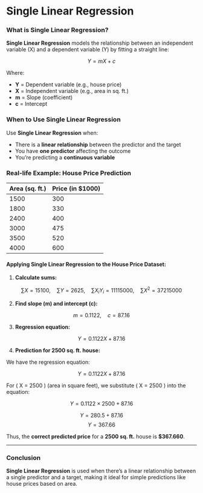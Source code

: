 # Single Linear Regression

### **What is Single Linear Regression?**

**Single Linear Regression** models the relationship between an independent variable (X) and a dependent variable (Y) by fitting a straight line:

$$
Y = mX + c
$$

Where:
- **Y** = Dependent variable (e.g., house price)
- **X** = Independent variable (e.g., area in sq. ft.)
- **m** = Slope (coefficient)
- **c** = Intercept

### **When to Use Single Linear Regression**

Use **Single Linear Regression** when:
- There is a **linear relationship** between the predictor and the target
- You have **one predictor** affecting the outcome
- You’re predicting a **continuous variable**

### **Real-life Example: House Price Prediction**

| **Area (sq. ft.)** | **Price (in $1000)** |
|--------------------|----------------------|
| 1500               | 300                  |
| 1800               | 330                  |
| 2400               | 400                  |
| 3000               | 475                  |
| 3500               | 520                  |
| 4000               | 600                  |

#### **Applying Single Linear Regression to the House Price Dataset:**

1. **Calculate sums:**

$$
\sum{X} = 15100, \quad \sum{Y} = 2625, \quad \sum{X_i Y_i} = 11115000, \quad \sum{X^2} = 37215000
$$

2. **Find slope (m) and intercept (c):**

$$
m = 0.1122, \quad c = 87.16
$$

3. **Regression equation:**

$$
Y = 0.1122X + 87.16
$$

4. **Prediction for 2500 sq. ft. house:**

We have the regression equation:

$$
Y = 0.1122X + 87.16
$$

For \( X = 2500 \) (area in square feet), we substitute \( X = 2500 \) into the equation:

$$
Y = 0.1122 \times 2500 + 87.16
$$

$$
Y = 280.5 + 87.16
$$
$$
Y = 367.66 
$$


Thus, the **correct predicted price** for a **2500 sq. ft.** house is **$367.660**.

---

### **Conclusion**

**Single Linear Regression** is used when there’s a linear relationship between a single predictor and a target, making it ideal for simple predictions like house prices based on area.
